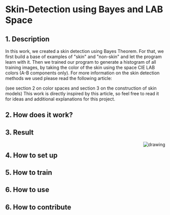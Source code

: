 # Skin-Detection using Bayes and LAB Space
## 1. Description
In this work, we created a skin detection using Bayes Theorem. For that,
we first build a base of examples of "skin" and "non-skin" and let the program learn with it.
Then we trained our program to generate a histogram of all training images, by taking the color of the skin using the space
CIE LAB colors (A-B components only).
For more information on the skin detection methods we used please read the following article:

(see section 2 on color spaces and section 3 on the construction of
skin models)
This work is directly inspired by this article, so feel free to read it for ideas and additional explanations for this project.
## 2. How does it work?


## 3. Result
<div align="center">
 <img src="https://raw.githubusercontent.com/Jassarpc/Skin-Detection/master/shoush.jpg" alt="drawing" alt="" align="right" style="float:right"/>
 <img src="https://raw.githubusercontent.com/Jassarpc/Skin-Detection/master/detect_mask_shoush.jpg" alt="" align="left" style="float:left" />
 <div id="content" align="center"> 
     <img src="https://raw.githubusercontent.com/Jassarpc/Skin-Detection/master/detect_output_shoush.jpg" alt="" align="center" />
 </div>
 </div>

## 4. How to set up



## 5. How to train



## 6. How to use



## 6. How to contribute
